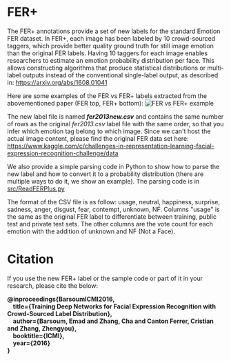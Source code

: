 # FER+
The FER+ annotations provide a set of new labels for the standard Emotion FER dataset. In FER+, each image has been labeled by 10 crowd-sourced taggers, which provide better quality ground truth for still image emotion than the original FER labels. Having 10 taggers for each image enables researchers to estimate an emotion probability distribution per face. This allows constructing algorithms that produce statistical distributions or multi-label outputs instead of the conventional single-label output, as described in: https://arxiv.org/abs/1608.01041

Here are some examples of the FER vs FER+ labels extracted from the abovementioned paper (FER top, FER+ bottom):
![FER vs FER+ example](https://raw.githubusercontent.com/Microsoft/FERPlus/master/FER+vsFER.png)

The new label file is named **_fer2013new.csv_** and contains the same number of rows as the original *fer2013.csv* label file with the same order, so that you infer which emotion tag belong to which image. Since we can't host the actual image content, please find the original FER data set here: https://www.kaggle.com/c/challenges-in-representation-learning-facial-expression-recognition-challenge/data

We also provide a simple parsing code in Python to show how to parse the new label and how to convert it to a probability distribution (there are multiple ways to do it, we show an example). The parsing code is in [src/ReadFERPlus.py](https://github.com/Microsoft/FERPlus/tree/master/src)

The format of the CSV file is as follow: usage,	neutral, happiness,	surprise, sadness, anger, disgust, fear, contempt, unknown, NF. Columns "usage" is the same as the original FER label to differentiate between training, public test and private test sets. The other columns are the vote count for each emotion with the addition of unknown and NF (Not a Face).

# Citation
If you use the new FER+ label or the sample code or part of it in your research, please cite the below:

**@inproceedings{BarsoumICMI2016,  
&nbsp;&nbsp;&nbsp;&nbsp;title={Training Deep Networks for Facial Expression Recognition with Crowd-Sourced Label Distribution},  
&nbsp;&nbsp;&nbsp;&nbsp;author={Barsoum, Emad and Zhang, Cha and Canton Ferrer, Cristian and Zhang, Zhengyou},  
&nbsp;&nbsp;&nbsp;&nbsp;booktitle={ICMI},  
&nbsp;&nbsp;&nbsp;&nbsp;year={2016}  
}**
